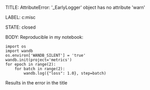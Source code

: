 TITLE:
AttributeError: '_EarlyLogger' object has no attribute 'warn'

LABEL:
c:misc

STATE:
closed

BODY:
Reproducible in my notebook:

```
import os
import wandb
os.environ['WANDB_SILENT'] = 'true'
wandb.init(project='metrics')
for epoch in range(2):
    for batch in range(2):
        wandb.log({"loss": 1.0}, step=batch)
```

Results in the error in the title

